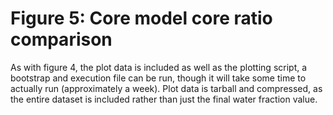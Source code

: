 # Figure 5: Core model core ratio comparison
As with figure 4, the plot data is included as well as the plotting script, a bootstrap and execution file can be run, though it will take some time to actually run (approximately a week).
Plot data is tarball and compressed, as the entire dataset is included rather than just the final water fraction value.